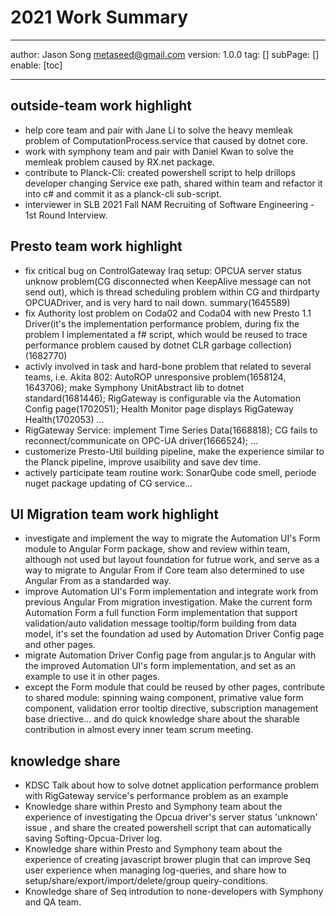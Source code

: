 # 2021 Work Summary
---
author: Jason Song <metaseed@gmail.com>
version: 1.0.0
tag: []
subPage: []
enable: [toc]

---
 
## outside-team work highlight
* help core team and pair with Jane Li to solve the heavy memleak problem of ComputationProcess.service that caused by dotnet core.
* work with symphony team and pair with Daniel Kwan to solve the memleak problem caused by RX.net package.
* contribute to Planck-Cli: created powershell script to help drillops developer changing Service exe path, shared within team and refactor it into c# and commit it as a planck-cli sub-script. 
*  interviewer in SLB 2021 Fall NAM Recruiting of Software Engineering - 1st Round Interview.

## Presto team work highlight
* fix critical bug on ControlGateway Iraq setup: OPCUA server status unknow problem(CG disconnected when KeepAlive message can not send out), which is thread scheduling problem within CG and thirdparty OPCUADriver, and is very hard to nail down.  summary(1645589)
* fix Authority lost problem on Coda02 and Coda04 with new Presto 1.1 Driver(it's the implementation performance problem, during fix the problem I implementated a f# script, which would be reused to trace performance problem caused by dotnet CLR garbage collection)(1682770)
* activly involved in task and hard-bone problem that related to several teams, i.e. Akita 802: AutoROP unresponsive problem(1658124, 1643706);  make Symphony UnitAbstract lib to dotnet standard(1681446); RigGateway is configurable via the Automation Config page(1702051); Health Monitor page displays RigGateway Health(1702053) ...
* RigGateway Service: implement Time Series Data(1668818); CG fails to reconnect/communicate on OPC-UA driver(1666524); ...
* customerize Presto-Util building pipeline, make the experience similar to the Planck pipeline, improve usaibility and save dev time.
* actively participate team routine work: SonarQube code smell, periode nuget package updating of CG service...
## UI Migration team work highlight
* investigate and implement the way to migrate the Automation UI's Form module to Angular Form package, show and review within team, although not used but layout foundation for futrue work, and serve as a way to migrate to Angular From if Core team also determined to use Angular From as a standarded way.
* improve Automation UI's Form implementation and integrate work from previous Angular From migration investigation. Make the current form Automation Form a full function Form implementation that support validation/auto validation message tooltip/form building from data model, it's set the foundation ad used by Automation Driver Config page and other pages.
* migrate Automation Driver Config page from angular.js to Angular with the improved Automation UI's form implementation, and set as an example to use it in other pages.
* except the Form module that could be reused by other pages, contribute to shared module: spinning waing component, primative value form component, validation error tooltip directive, subscription management base driective... and do quick knowledge share about the sharable contribution in almost every inner team scrum meeting.

## knowledge share
* KDSC Talk about how to solve dotnet application performance problem with RigGateway service's performance problem as an example
* Knowledge share within Presto and Symphony team about the experience of investigating the Opcua driver's server status 'unknown' issue , and share the created powershell script that can automatically saving Softing-Opcua-Driver log.
* Knowledge share within Presto and Symphony team about the experience of creating javascript brower plugin that can improve Seq user experience when managing log-queries, and share how to setup/share/export/import/delete/group queiry-conditions.
* Knowledge share of Seq introdution to none-developers with Symphony and QA team.

